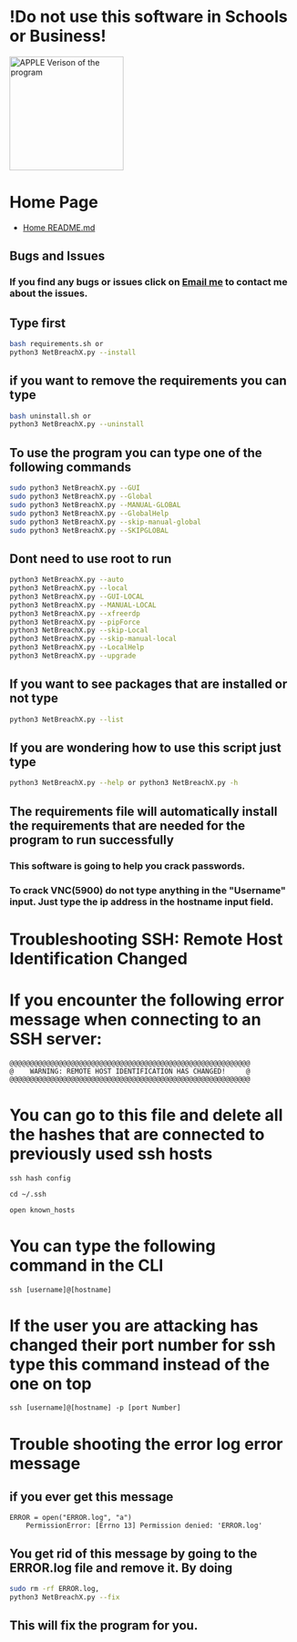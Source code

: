 # !Do not use this software in Schools or Business!

<img src="Apple Logo.JPG" alt="APPLE Verison of the program" width="200" height="200">

# Home Page
- [Home README.md](../)

## Bugs and Issues
### If you find any bugs or issues click on [Email me](mailto:wsegalework@gmail.com) to contact me about the issues.

## Type first
```bash
bash requirements.sh or 
python3 NetBreachX.py --install
```

## if you want to remove the requirements you can type
```bash
bash uninstall.sh or
python3 NetBreachX.py --uninstall
```

## To use the program you can type one of the following commands
```bash
sudo python3 NetBreachX.py --GUI
sudo python3 NetBreachX.py --Global
sudo python3 NetBreachX.py --MANUAL-GLOBAL
sudo python3 NetBreachX.py --GlobalHelp
sudo python3 NetBreachX.py --skip-manual-global
sudo python3 NetBreachX.py --SKIPGLOBAL
```

## Dont need to use root to run
```bash
python3 NetBreachX.py --auto
python3 NetBreachX.py --local
python3 NetBreachX.py --GUI-LOCAL
python3 NetBreachX.py --MANUAL-LOCAL
python3 NetBreachX.py --xfreerdp
python3 NetBreachX.py --pipForce
python3 NetBreachX.py --skip-Local
python3 NetBreachX.py --skip-manual-local
python3 NetBreachX.py --LocalHelp
python3 NetBreachX.py --upgrade
```

## If you want to see packages that are installed or not type
```bash 
python3 NetBreachX.py --list
``` 

## If you are wondering how to use this script just type

```bash
python3 NetBreachX.py --help or python3 NetBreachX.py -h
```

## The requirements file will automatically install the requirements that are needed for the program to run successfully

### This software is going to help you crack passwords.
### To crack VNC(5900) do not type anything in the "Username" input. Just type the ip address in the hostname input field.


# Troubleshooting SSH: Remote Host Identification Changed

# If you encounter the following error message when connecting to an SSH server:

```plaintext
@@@@@@@@@@@@@@@@@@@@@@@@@@@@@@@@@@@@@@@@@@@@@@@@@@@@@@@@@@@
@    WARNING: REMOTE HOST IDENTIFICATION HAS CHANGED!     @
@@@@@@@@@@@@@@@@@@@@@@@@@@@@@@@@@@@@@@@@@@@@@@@@@@@@@@@@@@@
```
# You can go to this file and delete all the hashes that are connected to previously used ssh hosts
```ssh hash config```
```plaintext
cd ~/.ssh

open known_hosts
```

# You can type the following command in the CLI
```plaintext
ssh [username]@[hostname]
```

# If the user you are attacking has changed their port number for ssh type this command instead of the one on top

```plaintext
ssh [username]@[hostname] -p [port Number]
```

# Trouble shooting the error log error message
## if you ever get this message

```plaintext
ERROR = open("ERROR.log", "a")
    PermissionError: [Errno 13] Permission denied: 'ERROR.log'
```
## You get rid of this message by going to the ERROR.log file and remove it. By doing 
```bash 
sudo rm -rf ERROR.log,
python3 NetBreachX.py --fix
``` 
## This will fix the program for you.